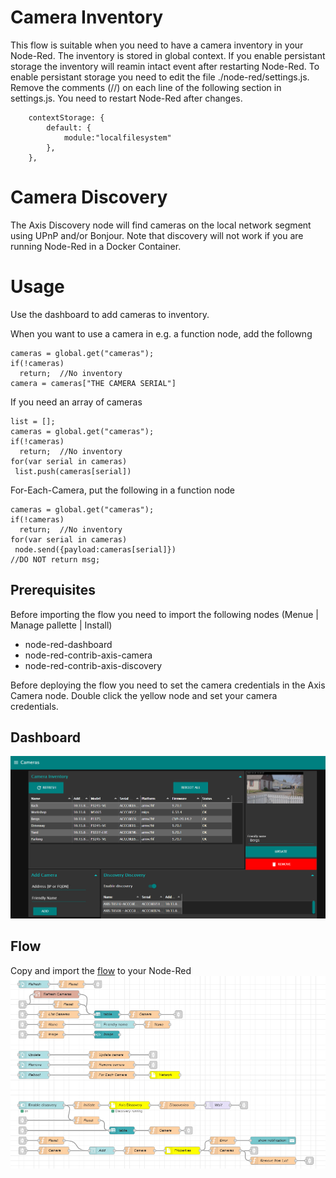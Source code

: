 # Camera Inventory
This flow is suitable when you need to have a camera inventory in your Node-Red.  The inventory is stored in global context.  If you enable persistant storage the inventory will reamin intact event after restarting Node-Red.  To enable persistant storage you need to edit the file ./node-red/settings.js.  Remove the comments (//) on each line of the following section in settings.js.  You need to restart Node-Red after changes.
```
    contextStorage: {
        default: {
            module:"localfilesystem"
        },
    },
```

# Camera Discovery
The Axis Discovery node will find cameras on the local network segment using UPnP and/or Bonjour.  Note that discovery will not work if you are running Node-Red in a Docker Container.

# Usage
Use the dashboard to add cameras to inventory.

When you want to use a camera in e.g. a function node, add the followng
```
cameras = global.get("cameras");
if(!cameras)
  return;  //No inventory
camera = cameras["THE CAMERA SERIAL"]
```
If you need an array of cameras
```
list = [];
cameras = global.get("cameras");
if(!cameras)
  return;  //No inventory
for(var serial in cameras)
 list.push(cameras[serial])
```
For-Each-Camera, put the following in a function node
```
cameras = global.get("cameras");
if(!cameras)
  return;  //No inventory
for(var serial in cameras)
 node.send({payload:cameras[serial]})
//DO NOT return msg;
```

## Prerequisites
Before importing the flow you need to import the following nodes (Menue | Manage pallette | Install)
- node-red-dashboard
- node-red-contrib-axis-camera
- node-red-contrib-axis-discovery

Before deploying the flow you need to set the camera credentials in the Axis Camera node.  Double click the yellow node and set your camera credentials.

## Dashboard
![Dashboard](pictures/dashboard.PNG)

## Flow
Copy and import the [flow](https://github.com/aintegration/flows/blob/master/camera_inventory/flow.json) to your Node-Red
![Flow](pictures/flow.PNG)
